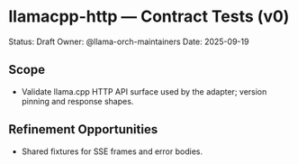 # llamacpp-http — Contract Tests (v0)

Status: Draft
Owner: @llama-orch-maintainers
Date: 2025-09-19

## Scope

- Validate llama.cpp HTTP API surface used by the adapter; version pinning and response shapes.

## Refinement Opportunities

- Shared fixtures for SSE frames and error bodies.
